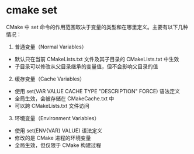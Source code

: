 # cmake set

CMake 中 set 命令的作用范围取决于变量的类型和在哪里定义。主要有以下几种情况：

1. 普通变量（Normal Variables）

- 默认只在当前 CMakeLists.txt 文件及其子目录的 CMakeLists.txt 中生效
- 子目录可以修改从父目录继承的变量值，但不会影响父目录的值


2. 缓存变量（Cache Variables）

- 使用 set(VAR VALUE CACHE TYPE "DESCRIPTION" FORCE) 语法定义
- 全局生效，会被存储在 CMakeCache.txt 中
- 可以跨 CMakeLists.txt 文件访问

3. 环境变量（Environment Variables）

- 使用 set(ENV{VAR} VALUE) 语法定义
- 修改的是 CMake 进程的环境变量
- 全局生效，但仅限于 CMake 构建过程

